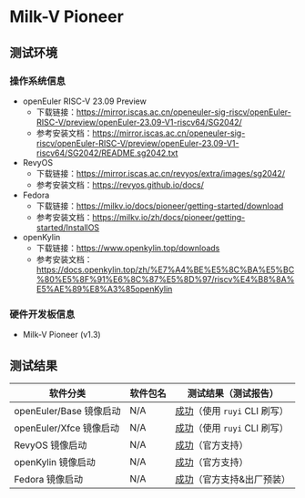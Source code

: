 # Milk-V Pioneer

## 测试环境

### 操作系统信息

- openEuler RISC-V 23.09 Preview
    - 下载链接：https://mirror.iscas.ac.cn/openeuler-sig-riscv/openEuler-RISC-V/preview/openEuler-23.09-V1-riscv64/SG2042/
    - 参考安装文档：https://mirror.iscas.ac.cn/openeuler-sig-riscv/openEuler-RISC-V/preview/openEuler-23.09-V1-riscv64/SG2042/README.sg2042.txt
- RevyOS
    - 下载链接：https://mirror.iscas.ac.cn/revyos/extra/images/sg2042/
    - 参考安装文档：https://revyos.github.io/docs/
- Fedora
    - 下载链接：https://milkv.io/docs/pioneer/getting-started/download
    - 参考安装文档：https://milkv.io/zh/docs/pioneer/getting-started/InstallOS
- openKylin
    - 下载链接：https://www.openkylin.top/downloads
    - 参考安装文档：https://docs.openkylin.top/zh/%E7%A4%BE%E5%8C%BA%E5%BC%80%E5%8F%91%E6%8C%87%E5%8D%97/riscv%E4%B8%8A%E5%AE%89%E8%A3%85openKylin

### 硬件开发板信息

- Milk-V Pioneer (v1.3)

## 测试结果

| 软件分类                | 软件包名 | 测试结果（测试报告）                 |
|---------------------|----------|------------------------------|
| openEuler/Base 镜像启动 | N/A      | [成功][oERV]（使用 `ruyi` CLI 刷写） |
| openEuler/Xfce 镜像启动 | N/A      | [成功][oERV]（使用 `ruyi` CLI 刷写） |
| RevyOS 镜像启动         | N/A      | [成功][RevyOS]（官方支持）           |
| openKylin 镜像启动      | N/A      | [成功][oK]（官方支持）               |
| Fedora 镜像启动         | N/A      | [成功][Fedora]（官方支持&出厂预装）  |

[oERV]: ./openEuler/README.md
[RevyOS]: https://docs.revyos.dev/
[oK]: https://docs.openkylin.top/zh/%E7%A4%BE%E5%8C%BA%E5%BC%80%E5%8F%91%E6%8C%87%E5%8D%97/riscv%E4%B8%8A%E5%AE%89%E8%A3%85openKylin
[Fedora]: https://milkv.io/zh/docs/pioneer/getting-started/InstallOS
